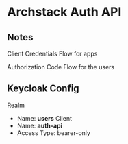 # Archstack Auth API

## Notes

Client Credentials Flow for apps

Authorization Code Flow for the users

## Keycloak Config
Realm
- Name: **users**
Client
- Name: **auth-api**
- Access Type: bearer-only
